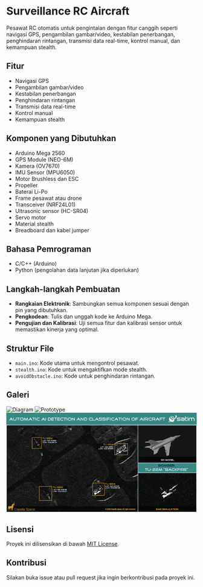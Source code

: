 # Surveillance RC Aircraft
Pesawat RC otomatis untuk pengintaian dengan fitur canggih seperti navigasi GPS, pengambilan gambar/video, kestabilan penerbangan, penghindaran rintangan, transmisi data real-time, kontrol manual, dan kemampuan stealth.

## Fitur
- Navigasi GPS
- Pengambilan gambar/video
- Kestabilan penerbangan
- Penghindaran rintangan
- Transmisi data real-time
- Kontrol manual
- Kemampuan stealth

## Komponen yang Dibutuhkan
- Arduino Mega 2560
- GPS Module (NEO-6M)
- Kamera (OV7670)
- IMU Sensor (MPU6050)
- Motor Brushless dan ESC
- Propeller
- Baterai Li-Po
- Frame pesawat atau drone
- Transceiver (NRF24L01)
- Ultrasonic sensor (HC-SR04)
- Servo motor
- Material stealth
- Breadboard dan kabel jumper

## Bahasa Pemrograman
- C/C++ (Arduino)
- Python (pengolahan data lanjutan jika diperlukan)

## Langkah-langkah Pembuatan
- **Rangkaian Elektronik**: Sambungkan semua komponen sesuai dengan pin yang dibutuhkan.
- **Pengkodean**: Tulis dan unggah kode ke Arduino Mega.
- **Pengujian dan Kalibrasi**: Uji semua fitur dan kalibrasi sensor untuk memastikan kinerja yang optimal.

## Struktur File
- `main.ino`: Kode utama untuk mengontrol pesawat.
- `stealth.ino`: Kode untuk mengaktifkan mode stealth.
- `avoidObstacle.ino`: Kode untuk penghindaran rintangan.

## Galeri
![Diagram](images/diagram.png)
![Prototype](images/prototype.jpg)
![Flight Test](images/flight_test.gif)

## Lisensi
Proyek ini dilisensikan di bawah [MIT License](LICENSE).

## Kontribusi
Silakan buka issue atau pull request jika ingin berkontribusi pada proyek ini.